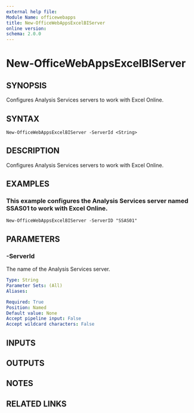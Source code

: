 ```yaml
---
external help file:
Module Name: officewebapps
title: New-OfficeWebAppsExcelBIServer
online version:
schema: 2.0.0
---
```


# New-OfficeWebAppsExcelBIServer

## SYNOPSIS
Configures Analysis Services servers to work with Excel Online.

## SYNTAX

```
New-OfficeWebAppsExcelBIServer -ServerId <String>
```

## DESCRIPTION
Configures Analysis Services servers to work with Excel Online.

## EXAMPLES

### This example configures the Analysis Services server named SSAS01 to work with Excel Online.
```
New-OfficeWebAppsExcelBIServer -ServerID "SSAS01"
```

## PARAMETERS

### -ServerId
The name of the Analysis Services server.

```yaml
Type: String
Parameter Sets: (All)
Aliases: 

Required: True
Position: Named
Default value: None
Accept pipeline input: False
Accept wildcard characters: False
```

## INPUTS

## OUTPUTS

## NOTES

## RELATED LINKS